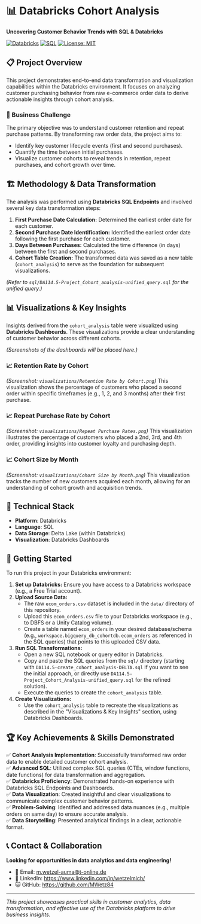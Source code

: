 # 📊 Databricks Cohort Analysis

**Uncovering Customer Behavior Trends with SQL & Databricks**

[![Databricks](https://img.shields.io/badge/Databricks-FF3621?style=for-the-badge&logo=databricks&logoColor=white)](https://www.databricks.com/)
[![SQL](https://img.shields.io/badge/SQL-4479A1?style=for-the-badge&logo=postgresql&logoColor=white)](https://en.wikipedia.org/wiki/SQL)
[![License: MIT](https://img.shields.io/badge/License-MIT-yellow.svg)](https://opensource.org/licenses/MIT)

## 📋 Project Overview

This project demonstrates end-to-end data transformation and visualization capabilities within the Databricks environment. It focuses on analyzing customer purchasing behavior from raw e-commerce order data to derive actionable insights through cohort analysis.

### 🎯 Business Challenge

The primary objective was to understand customer retention and repeat purchase patterns. By transforming raw order data, the project aims to:
- Identify key customer lifecycle events (first and second purchases).
- Quantify the time between initial purchases.
- Visualize customer cohorts to reveal trends in retention, repeat purchases, and cohort growth over time.

## 🏗️ Methodology & Data Transformation

The analysis was performed using **Databricks SQL Endpoints** and involved several key data transformation steps:

1.  **First Purchase Date Calculation:** Determined the earliest order date for each customer.
2.  **Second Purchase Date Identification:** Identified the earliest order date following the first purchase for each customer.
3.  **Days Between Purchases:** Calculated the time difference (in days) between the first and second purchases.
4.  **Cohort Table Creation:** The transformed data was saved as a new table (`cohort_analysis`) to serve as the foundation for subsequent visualizations.

*(Refer to `sql/DA114.5-Project_Cohort_analysis-unified_query.sql` for the unified query.)*

## 📊 Visualizations & Key Insights

Insights derived from the `cohort_analysis` table were visualized using **Databricks Dashboards**. These visualizations provide a clear understanding of customer behavior across different cohorts.

*(Screenshots of the dashboards will be placed here.)*

### 📈 Retention Rate by Cohort
*(Screenshot: `visualizations/Retention Rate by Cohort.png`)*
This visualization shows the percentage of customers who placed a second order within specific timeframes (e.g., 1, 2, and 3 months) after their first purchase.

### 📈 Repeat Purchase Rate by Cohort
*(Screenshot: `visualizations/Repeat Purchase Rates.png`)*
This visualization illustrates the percentage of customers who placed a 2nd, 3rd, and 4th order, providing insights into customer loyalty and purchasing depth.

### 📈 Cohort Size by Month
*(Screenshot: `visualizations/Cohort Size by Month.png`)*
This visualization tracks the number of new customers acquired each month, allowing for an understanding of cohort growth and acquisition trends.

## 🔧 Technical Stack

-   **Platform**: Databricks
-   **Language**: SQL
-   **Data Storage**: Delta Lake (within Databricks)
-   **Visualization**: Databricks Dashboards

## 🚀 Getting Started

To run this project in your Databricks environment:

1.  **Set up Databricks:** Ensure you have access to a Databricks workspace (e.g., a Free Trial account).
2.  **Upload Source Data:**
    *   The raw `ecom_orders.csv` dataset is included in the `data/` directory of this repository.
    *   Upload this `ecom_orders.csv` file to your Databricks workspace (e.g., to DBFS or a Unity Catalog volume).
    *   Create a table named `ecom_orders` in your desired database/schema (e.g., `workspace.bigquery_db_cohortdb.ecom_orders` as referenced in the SQL queries) that points to this uploaded CSV data.
3.  **Run SQL Transformations:**
    *   Open a new SQL notebook or query editor in Databricks.
    *   Copy and paste the SQL queries from the `sql/` directory (starting with `DA114.5-create_cohort_analysis-DELTA.sql` if you want to see the initial approach, or directly use `DA114.5-Project_Cohort_Analysis-unified_query.sql` for the refined solution).
    *   Execute the queries to create the `cohort_analysis` table.
4.  **Create Visualizations:**
    *   Use the `cohort_analysis` table to recreate the visualizations as described in the "Visualizations & Key Insights" section, using Databricks Dashboards.

## 🏆 Key Achievements & Skills Demonstrated

✅ **Cohort Analysis Implementation**: Successfully transformed raw order data to enable detailed customer cohort analysis.  
✅ **Advanced SQL**: Utilized complex SQL queries (CTEs, window functions, date functions) for data transformation and aggregation.  
✅ **Databricks Proficiency**: Demonstrated hands-on experience with Databricks SQL Endpoints and Dashboards.  
✅ **Data Visualization**: Created insightful and clear visualizations to communicate complex customer behavior patterns.  
✅ **Problem-Solving**: Identified and addressed data nuances (e.g., multiple orders on same day) to ensure accurate analysis.  
✅ **Data Storytelling**: Presented analytical findings in a clear, actionable format.  

## 📞 Contact & Collaboration

**Looking for opportunities in data analytics and data engineering!**

-   📧 Email: m.wetzel-auma@t-online.de
-   💼 LinkedIn: https://www.linkedin.com/in/wetzelmich/
-   🐱 GitHub: https://github.com/MWetz84

---

*This project showcases practical skills in customer analytics, data transformation, and effective use of the Databricks platform to drive business insights.*